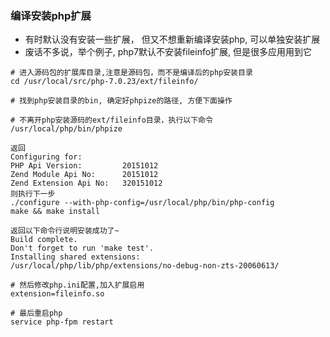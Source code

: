 ### 编译安装php扩展
  
  - 有时默认没有安装一些扩展， 但又不想重新编译安装php, 可以单独安装扩展
  - 废话不多说，举个例子, php7默认不安装fileinfo扩展, 但是很多应用用到它

```shell
# 进入源码包的扩展库目录,注意是源码包，而不是编译后的php安装目录
cd /usr/local/src/php-7.0.23/ext/fileinfo/  

# 找到php安装目录的bin, 确定好phpize的路径, 方便下面操作

# 不离开php安装源码的ext/fileinfo目录，执行以下命令
/usr/local/php/bin/phpize

返回
Configuring for:
PHP Api Version:         20151012
Zend Module Api No:      20151012
Zend Extension Api No:   320151012
则执行下一步
./configure --with-php-config=/usr/local/php/bin/php-config
make && make install

返回以下命令行说明安装成功了~
Build complete.
Don't forget to run 'make test'.
Installing shared extensions:     /usr/local/php/lib/php/extensions/no-debug-non-zts-20060613/

# 然后修改php.ini配置,加入扩展启用
extension=fileinfo.so

# 最后重启php
service php-fpm restart
```